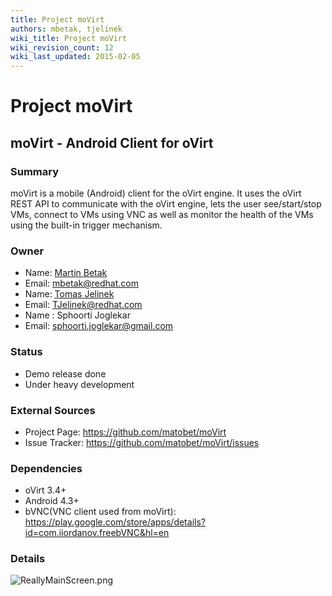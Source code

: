 ```yaml
---
title: Project moVirt
authors: mbetak, tjelinek
wiki_title: Project moVirt
wiki_revision_count: 12
wiki_last_updated: 2015-02-05
---
```


# Project moVirt

## moVirt - Android Client for oVirt

### Summary

moVirt is a mobile (Android) client for the oVirt engine. It uses the oVirt REST API to communicate with the oVirt engine, lets the user see/start/stop VMs, connect to VMs using VNC as well as monitor the health of the VMs using the built-in trigger mechanism.

### Owner

*   Name: [Martin Betak](User:mbetak)
*   Email: <mbetak@redhat.com>
*   Name: [Tomas Jelinek](User:TJelinek)
*   Email: <TJelinek@redhat.com>
*   Name : Sphoorti Joglekar
*   Email: <sphoorti.joglekar@gmail.com>

### Status

*   Demo release done
*   Under heavy development

### External Sources

*   Project Page: <https://github.com/matobet/moVirt>
*   Issue Tracker: <https://github.com/matobet/moVirt/issues>

### Dependencies

*   oVirt 3.4+
*   Android 4.3+
*   bVNC(VNC client used from moVirt): <https://play.google.com/store/apps/details?id=com.iiordanov.freebVNC&hl=en>

### Details

![](ReallyMainScreen.png "ReallyMainScreen.png")
